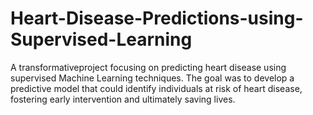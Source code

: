# Heart-Disease-Predictions-using-Supervised-Learning
A transformativeproject focusing on predicting heart disease using supervised Machine Learning techniques. The goal was to develop a predictive model that could identify individuals at risk of heart disease, fostering early intervention and ultimately saving lives.
